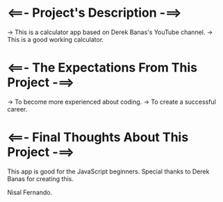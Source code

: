# <==- Project's Description -==>
 -> This is a calculator app based on Derek Banas's YouTube channel.
 -> This is a good working calculator.

# <==- The Expectations From This Project -==>
 -> To become more experienced about coding.
 -> To create a successful career.
 
# <==- Final Thoughts About This Project -==>

This app is good for the JavaScript beginners.
Special thanks to Derek Banas for creating this.

Nisal Fernando.
